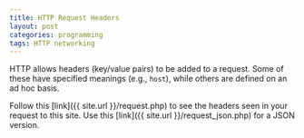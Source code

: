```yaml
---
title: HTTP Request Headers
layout: post
categories: programming
tags: HTTP networking
---
```


HTTP allows headers (key/value pairs) to be added to a request.  Some of these
have specified meanings (e.g., `host`), while others are defined on an ad hoc basis.

Follow this [link]({{ site.url }}/request.php) to see the headers
seen in your request to this site.  Use this
[link]({{ site.url }}/request_json.php) for a JSON version.
